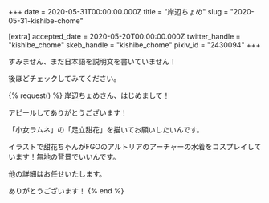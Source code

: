 +++
date = 2020-05-31T00:00:00.000Z
title = "岸辺ちょめ"
slug = "2020-05-31-kishibe-chome"

[extra]
accepted_date = 2020-05-20T00:00:00.000Z
twitter_handle = "kishibe_chome"
skeb_handle = "kishibe_chome"
pixiv_id = "2430094"
+++

すみません、まだ日本語を説明文を書いていません！

後ほどチェックしてみてください。

{% request() %}
岸辺ちょめさん、はじめまして！

アピールしてありがとうございます！

「小女ラムネ」の「足立甜花」を描いてお願いしたいんです。

イラストで甜花ちゃんがFGOのアルトリアのアーチャーの水着をコスプレイしています！無地の背景でいいんです。

他の詳細はお任せいたします。

ありがとうございます！
{% end %}
